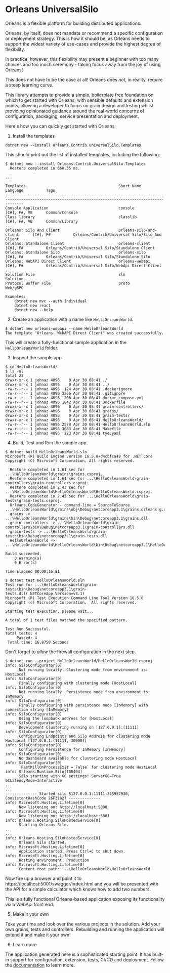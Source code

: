 # Orleans UniversalSilo
Orleans is a flexible platform for building distributed applications.

Orleans, by itself, does not mandate or recommend a specific configuration or deployment strategy. This is how it should be, as Orleans needs to support the widest variety of use-cases and provide the highest degree of flexibility.

In practice, however, this flexibility may present a beginner with too many choices and too much ceremony - taking focus away from the joy of using Orleans!

This does not have to be the case at all! Orleans does _not_, in reality, require a steep learning curve.

This library attempts to provide a simple, boilerplate free foundation on which to get started with Orleans, with sensible defaults and extension points, allowing a developer to focus on grain design and testing whilst providing opinionated guidance around the real-world concerns of configuration, packaging, service presentation and deployment.

Here's how you can quickly get started with Orleans:

1. Install the templates

```shell
dotnet new --install Orleans.Contrib.UniversalSilo.Templates
```

This should print out the list of installed templates, including the following:

```shell
$ dotnet new --install Orleans.Contrib.UniversalSilo.Templates
  Restore completed in 660.35 ms.

...

Templates                                         Short Name                   Language          Tags
----------------------------------------------------------------------------------------------------------------------------------------------------
Console Application                               console                      [C#], F#, VB      Common/Console
Class library                                     classlib                     [C#], F#, VB      Common/Library
...
Orleans: Silo And Client                          orleans-silo-and-client      [C#], F#          Orleans/Contrib/Universal Silo/Silo And Client
Orleans: Standalone Client                        orleans-client               [C#], F#          Orleans/Contrib/Universal Silo/Standalone Client
Orleans: Standalone Silo                          orleans-silo                 [C#], F#          Orleans/Contrib/Universal Silo/Standalone Silo
Orleans: WebAPI Direct Client                     orleans-webapi               [C#], F#          Orleans/Contrib/Universal Silo/WebApi Direct Client
...
Solution File                                     sln                                            Solution
Protocol Buffer File                              proto                                          Web/gRPC

Examples:
    dotnet new mvc --auth Individual
    dotnet new react
    dotnet new --help

```

2. Create an application with a name like `HelloOrleansWorld`.

```shell
$ dotnet new orleans-webapi --name HelloOrleansWorld                                                                                                                                                                                         The template "Orleans: WebAPI Direct Client" was created successfully.
```

This will create a fully-functional sample application in the `HelloOrleansWorld` folder.

3. Inspect the sample app

```shell
$ cd HelloOrleansWorld/
$ ls -al
total 23
drwxr-xr-x 1 johnaz 4096    0 Apr 30 08:41 ./
drwxr-xr-x 1 johnaz 4096    0 Apr 30 08:41 ../
-rw-r--r-- 1 johnaz 4096  124 Apr 30 08:41 .dockerignore
-rw-r--r-- 1 johnaz 4096 3266 Apr 30 08:41 .gitignore
-rw-r--r-- 1 johnaz 4096  206 Apr 30 08:41 docker-compose.yml
-rw-r--r-- 1 johnaz 4096 1842 Apr 30 08:41 Dockerfile
drwxr-xr-x 1 johnaz 4096    0 Apr 30 08:41 grain-controllers/
drwxr-xr-x 1 johnaz 4096    0 Apr 30 08:41 grains/
drwxr-xr-x 1 johnaz 4096    0 Apr 30 08:41 grain-tests/
drwxr-xr-x 1 johnaz 4096    0 Apr 30 08:41 HelloOrleansWorld/
-rw-r--r-- 1 johnaz 4096 2578 Apr 30 08:41 HelloOrleansWorld.sln
-rw-r--r-- 1 johnaz 4096 3083 Apr 30 08:41 Makefile
-rw-r--r-- 1 johnaz 4096  223 Apr 30 08:41 tye.yaml

```

4. Build, Test and Run the sample app.

```shell
$ dotnet build HelloOrleansWorld.sln
Microsoft (R) Build Engine version 16.5.0+d4cbfca49 for .NET Core
Copyright (C) Microsoft Corporation. All rights reserved.

  Restore completed in 1.61 sec for ...\HelloOrleansWorld\grains\grains.csproj.
  Restore completed in 1.61 sec for ...\HelloOrleansWorld\grain-controllers\grain-controllers.csproj.
  Restore completed in 2.43 sec for ...\HelloOrleansWorld\HelloOrleansWorld\HelloOrleansWorld.csproj.
  Restore completed in 2.45 sec for ...\HelloOrleansWorld\grain-tests\grain-tests.csproj.
  Orleans.CodeGenerator - command-line = SourceToSource ...\HelloOrleansWorld\grains\obj\Debug\netcoreapp3.1\grains.orleans.g.args.txt
  grains -> ...\HelloOrleansWorld\grains\bin\Debug\netcoreapp3.1\grains.dll
  grain-controllers -> ...\HelloOrleansWorld\grain-controllers\bin\Debug\netcoreapp3.1\grain-controllers.dll
  grain-tests -> ...\HelloOrleansWorld\grain-tests\bin\Debug\netcoreapp3.1\grain-tests.dll
  HelloOrleansWorld -> ...\HelloOrleansWorld\HelloOrleansWorld\bin\Debug\netcoreapp3.1\HelloOrleansWorld.dll

Build succeeded.
    0 Warning(s)
    0 Error(s)

Time Elapsed 00:00:16.81
```

```shell
$ dotnet test HelloOrleansWorld.sln
Test run for ...\HelloOrleansWorld\grain-tests\bin\Debug\netcoreapp3.1\grain-tests.dll(.NETCoreApp,Version=v3.1)
Microsoft (R) Test Execution Command Line Tool Version 16.5.0
Copyright (c) Microsoft Corporation.  All rights reserved.

Starting test execution, please wait...

A total of 1 test files matched the specified pattern.

Test Run Successful.
Total tests: 4
     Passed: 4
 Total time: 16.8750 Seconds
```

Don't forget to _allow_ the firewall configuration in the next step.

```shell
$ dotnet run --project HelloOrleansWorld/HelloOrleansWorld.csproj
info: SiloConfigurator[0]
      Not running locally. Clustering mode from environment is: HostLocal
info: SiloConfigurator[0]
      Finally configuring with clustering mode [HostLocal]
info: SiloConfigurator[0]
      Not running locally. Persistence mode from environment is: InMemory
info: SiloConfigurator[0]
      Finally configuring with persistence mode [InMemory] with connection string [InMemory]
info: SiloConfigurator[0]
      Using the loopback address for [HostLocal]
info: SiloConfigurator[0]
      Development Clustering running on [127.0.0.1]:[11111]
info: SiloConfigurator[0]
      Configuring Endpoints and Silo Address for clustering mode HostLocal [127.0.0.1:(11111, 30000)]
info: SiloConfigurator[0]
      Configuring Persistence for InMemory [InMemory]
info: SiloConfigurator[0]
      No dashboard available for clustering mode HostLocal
info: SiloConfigurator[0]
      `FastKillOnProcessExit = False` for clustering mode HostLocal
info: Orleans.Runtime.Silo[100404]
      Silo starting with GC settings: ServerGC=True GCLatencyMode=Interactive
...
...
-------------- Started silo S127.0.0.1:11111:325957930, ConsistentHashCode 26F31827 --------------
info: Microsoft.Hosting.Lifetime[0]
      Now listening on: http://localhost:5000
info: Microsoft.Hosting.Lifetime[0]
      Now listening on: https://localhost:5001
info: Orleans.Hosting.SiloHostedService[0]
      Starting Orleans Silo.
...
...
info: Orleans.Hosting.SiloHostedService[0]
      Orleans Silo started.
info: Microsoft.Hosting.Lifetime[0]
      Application started. Press Ctrl+C to shut down.
info: Microsoft.Hosting.Lifetime[0]
      Hosting environment: Production
info: Microsoft.Hosting.Lifetime[0]
      Content root path: ...\HelloOrleansWorld\HelloOrleansWorld
```

Now fire up a browser and point it to https://localhost:5001/swagger/index.html and you will be presented with the API for a simple calculator which knows how to add two numbers.

This is a fully functional Orleans-based application exposing its functionality via a WebApi front end.

5. Make it your own

Take your time and look over the various projects in the solution. Add your own grains, tests and controllers. Rebuilding and running the application will extend it and make it your own!

6. Learn more

The application generated here is a sophisticated starting point. It has built-in support for configuration, extension, tests, CI/CD and deployment. Follow the [documentation](https://johnazariah.github.io/orleans-contrib-universalsilo/) to learn more.
